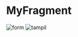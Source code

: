 # MyFragment
![form](https://user-images.githubusercontent.com/98298035/223344137-f9cf532e-38e6-4d10-9e90-bf360dcd11f2.jpeg)
![tampil](https://user-images.githubusercontent.com/98298035/223344149-f3ca4441-fbb3-4647-9f13-3c58d23d5d24.jpeg)
